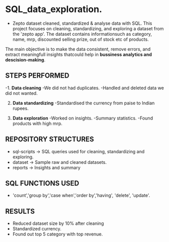 # SQL_data_exploration.
- Zepto dataset cleaned, standardized & analyse data with SQL.
This project focuses on cleaning, standardizing, and exploring a dataset from the 'zepto app'.
The dataset contains informationsuch as category, name, mrp, discounted selling prize, out of stock etc of products.

The main objective is to make the data consistent, remove errors, and extract meaningfull insights thatcould help in **bussiness analytics and descision-making**.

## STEPS PERFORMED
-1. **Data cleaning**
-We did not had duplicates.
-Handled and deleted data we did not wanted.

2. **Data standardizing**
-Standardised the currency from paise to Indian rupees.

3. **Data exploration**
-Worked on insights.
-Summary statistics.
-Found products with high mrp.

## REPOSITORY STRUCTURES
- sql-scripts -> SQL queries used for cleaning, standardizing and exploring.
- dataset     -> Sample raw and cleaned datasets.
- reports     -> Insights and summary

## SQL FUNCTIONS USED
- 'count','group by','case when','order by','having',
'delete', 'update'.

## RESULTS
- Reduced dataset size by 10% after cleaning
- Standardized currency.
- Found out top 5 category with top revenue.
